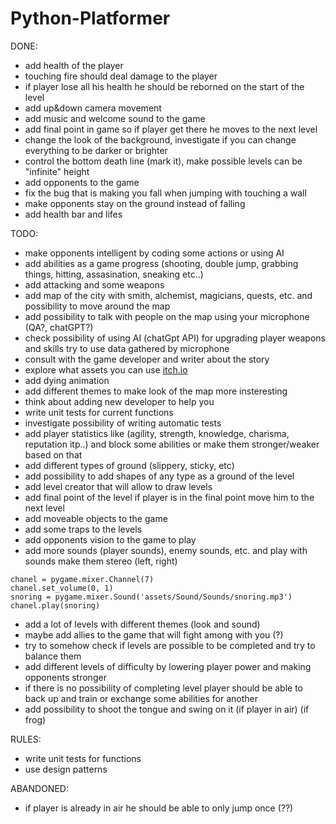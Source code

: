# Python-Platformer


DONE:

- add health of the player
- touching fire should deal damage to the player
- if player lose all his health he should be reborned on the start of the level
- add up&down camera movement
- add music and welcome sound to the game
- add final point in game so if player get there he moves to the next level
- change the look of the background, investigate if you can change everything to be darker or brighter
- control the bottom death line (mark it), make possible levels can be "infinite" height
- add opponents to the game
- fix the bug that is making you fall when jumping with touching a wall
- make opponents stay on the ground instead of falling
- add health bar and lifes

TODO:

- make opponents intelligent by coding some actions or using AI
- add abilities as a game progress (shooting, double jump, grabbing things, hitting, assasination, sneaking etc..)
- add attacking and some weapons
- add map of the city with smith, alchemist, magicians, quests, etc. and possibility to move around the map
- add possibility to talk with people on the map using your microphone (QA?, chatGPT?)
- check possibility of using AI (chatGpt API) for upgrading player weapons and skills try to use data gathered by microphone
- consult with the game developer and writer about the story
- explore what assets you can use [itch.io](https://itch.io/game-assets)
- add dying animation
- add different themes to make look of the map more insteresting
- think about adding new developer to help you
- write unit tests for current functions
- investigate possibility of writing automatic tests
- add player statistics like (agility, strength, knowledge, charisma, reputation itp..) and block some abilities or make them stronger/weaker based on that
- add different types of ground (slippery, sticky, etc)
- add possibility to add shapes of any type as a ground of the level
- add level creator that will allow to draw levels
- add final point of the level if player is in the final point move him to the next level
- add moveable objects to the game
- add some traps to the levels
- add opponents vision to the game to play 
- add more sounds (player sounds), enemy sounds, etc. and play with sounds make them stereo (left, right)
```
chanel = pygame.mixer.Channel(7)
chanel.set_volume(0, 1)
snoring = pygame.mixer.Sound('assets/Sound/Sounds/snoring.mp3')
chanel.play(snoring)
```
- add a lot of levels with different themes (look and sound)
- maybe add allies to the game that will fight among with you (?)
- try to somehow check if levels are possible to be completed and try to balance them
- add different levels of difficulty by lowering player power and making opponents stronger
- if there is no possibility of completing level player should be able to back up and train or exchange some abilities for another
- add possibility to shoot the tongue and swing on it (if player in air) (if frog)

RULES:
- write unit tests for functions
- use design patterns




ABANDONED:
- if player is already in air he should be able to only jump once (??)
